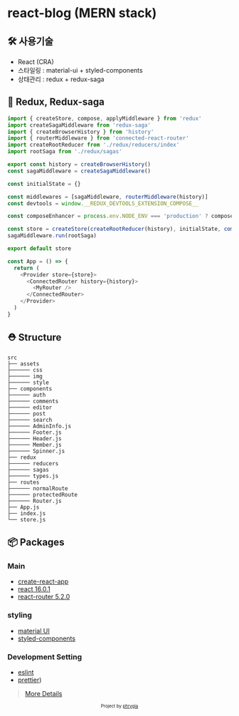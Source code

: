 # react-blog (MERN stack)

## 🛠 사용기술

- React (CRA)
- 스타일링 : material-ui + styled-components
- 상태관리 : redux + redux-saga

## 🔨 Redux, Redux-saga

```js
import { createStore, compose, applyMiddleware } from 'redux'
import createSagaMiddleware from 'redux-saga'
import { createBrowserHistory } from 'history'
import { routerMiddleware } from 'connected-react-router'
import createRootReducer from './redux/reducers/index'
import rootSaga from './redux/sagas'

export const history = createBrowserHistory()
const sagaMiddleware = createSagaMiddleware()

const initialState = {}

const middlewares = [sagaMiddleware, routerMiddleware(history)]
const devtools = window.__REDUX_DEVTOOLS_EXTENSION_COMPOSE__

const composeEnhancer = process.env.NODE_ENV === 'production' ? compose : devtools || compose

const store = createStore(createRootReducer(history), initialState, composeEnhancer(applyMiddleware(...middlewares)))
sagaMiddleware.run(rootSaga)

export default store

const App = () => {
  return (
    <Provider store={store}>
      <ConnectedRouter history={history}>
        <MyRouter />
      </ConnectedRouter>
    </Provider>
  )
}
```

## ⛑ Structure

```
src
├── assets
├────── css
├────── img
├────── style
├── components
├────── auth
├────── comments
├────── editor
├────── post
├────── search
├────── AdminInfo.js
├────── Footer.js
├────── Header.js
├────── Member.js
├────── Spinner.js
├── redux
├────── reducers
├────── sagas
├────── types.js
├── routes
├────── normalRoute
├────── protectedRoute
├────── Router.js
├── App.js
├── index.js
└── store.js
```

## 📦 Packages

### Main

- [create-react-app](https://github.com/facebook/create-react-app)
- [react 16.0.1](https://github.com/facebook/react)
- [react-router 5.2.0](https://github.com/remix-run/react-router)

### styling

- [material UI](https://github.com/mui-org/material-ui)
- [styled-components](https://github.com/styled-components/styled-components)

### Development Setting

- [eslint](https://github.com/eslint/eslint)
- [prettier](https://github.com/prettier/prettier))

> [More Details](https://github.com/phrygia/react-blog/blob/master/client/package.json)

<div align="center">
<sub><sup>Project by <a href="https://github.com/phrygia">phrygia</a></sup></sub><small></small>
</div>
